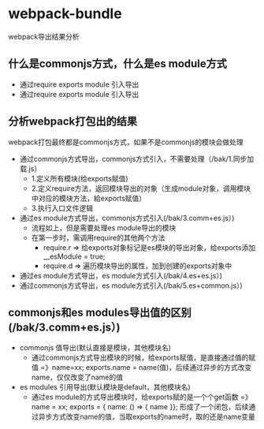 # webpack-bundle
webpack导出结果分析
## 什么是commonjs方式，什么是es module方式
- 通过require exports module 引入导出
- 通过require exports module 引入导出

## 分析webpack打包出的结果
webpack打包最终都是commonjs方式，如果不是commonjs的模块会做处理
- 通过commonjs方式导出，commonjs方式引入，不需要处理（/bak/1.同步加载.js）
    - 1.定义所有模块(给exports赋值)
    - 2.定义require方法，返回模块导出的对象（生成module对象，调用模块中对应的模块方法，給exports赋值）
    - 3.执行入口文件逻辑
- 通过es module方式导出，commonjs方式引入(/bak/3.comm+es.js）)
    - 流程如上，但是需要处理es module导出的模块
    - 在第一步时，需调用require的其他两个方法
        - require.r => 给exports对象标记是es模块的导出对象，给exports添加__esModule = true;
        - require.d => 遍历模块导出的属性，加到创建的exports对象中
- 通过es module方式导出，es module方式引入(/bak/4.es+es.js）)
- 通过commonjs方式导出，es module方式引入(/bak/5.es+common.js）)
## commonjs和es modules导出值的区别(/bak/3.comm+es.js）)
- commonjs 值导出(默认直接是模块，其他模块名)
    - 通过commonjs方式导出模块的时候，给exports赋值，是直接通过值的赋值 =》name=xx; exports.name = name(值)，后续通过异步的方式改变name，仅仅改变了name的值
- es modules 引用导出(默认模块是default，其他模块名)
    - 通过es module的方式导出模块时，给exports赋的是一个个get函数 =》name = xx; exports = { name: () => { name }}; 形成了一个闭包，后续通过异步方式改变name的值，当取exports的name时，取的还是name变量
